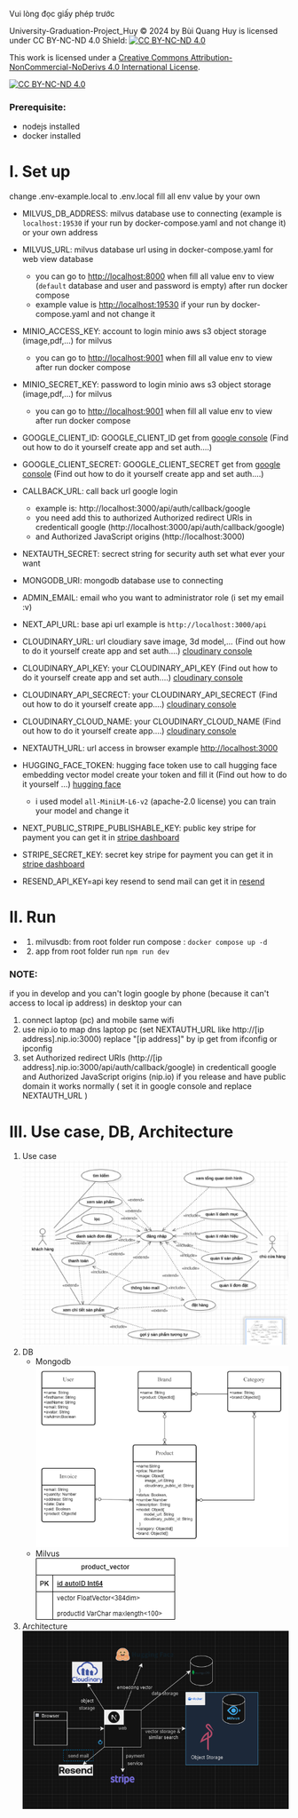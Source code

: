 Vui lòng đọc giấy phép trước

University-Graduation-Project_Huy © 2024 by Bùi Quang Huy is licensed under CC BY-NC-ND 4.0 
Shield: [![CC BY-NC-ND 4.0][cc-by-nc-nd-shield]][cc-by-nc-nd]

This work is licensed under a
[Creative Commons Attribution-NonCommercial-NoDerivs 4.0 International License][cc-by-nc-nd].

[![CC BY-NC-ND 4.0][cc-by-nc-nd-image]][cc-by-nc-nd]

[cc-by-nc-nd]: http://creativecommons.org/licenses/by-nc-nd/4.0/
[cc-by-nc-nd-image]: https://licensebuttons.net/l/by-nc-nd/4.0/88x31.png
[cc-by-nc-nd-shield]: https://img.shields.io/badge/License-CC%20BY--NC--ND%204.0-lightgrey.svg

### Prerequisite:
* nodejs installed
* docker installed

# I. Set up
change .env-example.local to .env.local fill all env value by your own
* MILVUS_DB_ADDRESS: milvus database use to connecting (example is ```localhost:19530``` if your run by docker-compose.yaml and not change it) or your own address
* MILVUS_URL: milvus database url using in docker-compose.yaml for web view database   
  * you can go to [http://localhost:8000](http://localhost:8000) when fill all value env to view (```default``` database and user and password is empty) after run docker compose
  * example value is [http://localhost:19530](http://localhost:19530) if your run by docker-compose.yaml and not change it
* MINIO_ACCESS_KEY: account to login minio aws s3  object storage (image,pdf,...) for milvus   
  * you can go to [http://localhost:9001](http://localhost:9001) when fill all value env to view after run docker compose

* MINIO_SECRET_KEY: password to login minio aws s3  object storage (image,pdf,...) for milvus 
  * you can go to [http://localhost:9001](http://localhost:9001) when fill all value env to view after run docker compose

* GOOGLE_CLIENT_ID: GOOGLE_CLIENT_ID get from [google console](https://console.cloud.google.com/) (Find out how to do it yourself create app and set auth....)
* GOOGLE_CLIENT_SECRET: GOOGLE_CLIENT_SECRET get from [google console](https://console.cloud.google.com/) (Find out how to do it yourself create app and set auth....)
* CALLBACK_URL: call back url google login 
  * example is: http://localhost:3000/api/auth/callback/google
  * you need add this to authorized Authorized redirect URIs in credenticall google (http://localhost:3000/api/auth/callback/google)
  * and Authorized JavaScript origins (http://localhost:3000)
* NEXTAUTH_SECRET: secrect string for security auth set what ever your want
* MONGODB_URI:  mongodb database use to connecting
* ADMIN_EMAIL: email who you want to administrator role (i set my email :v)
* NEXT_API_URL: base api url example is ```http://localhost:3000/api```
* CLOUDINARY_URL: url cloudiary save image, 3d model,... (Find out how to do it yourself create app and set auth....) [cloudinary console](https://console.cloudinary.com/) 
* CLOUDINARY_API_KEY: your CLOUDINARY_API_KEY (Find out how to do it yourself create app and set auth....) [cloudinary console](https://console.cloudinary.com/) 
* CLOUDINARY_API_SECRECT: your CLOUDINARY_API_SECRECT (Find out how to do it yourself create app....) [cloudinary console](https://console.cloudinary.com/) 
* CLOUDINARY_CLOUD_NAME: your CLOUDINARY_CLOUD_NAME (Find out how to do it yourself create app....) [cloudinary console](https://console.cloudinary.com/) 
  
* NEXTAUTH_URL: url access in browser example [http://localhost:3000](http://localhost:3000)

* HUGGING_FACE_TOKEN: hugging face token use to call hugging face embedding vector model create your token and fill it (Find out how to do it yourself ...) [hugging face](https://huggingface.co/settings/tokens)
  * i used model ```all-MiniLM-L6-v2``` (apache-2.0 license) you can train your model and change it 

* NEXT_PUBLIC_STRIPE_PUBLISHABLE_KEY: public key stripe for payment you can get it in [stripe dashboard](https://dashboard.stripe.com/)
* STRIPE_SECRET_KEY: secret key stripe for payment you can get it in [stripe dashboard](https://dashboard.stripe.com/)
  
* RESEND_API_KEY=api key resend to send mail can get it in [resend](https://resend.com/api-keys)
# II. Run
* 1. milvusdb: from root folder run compose : ```docker compose up -d```
* 2. app from root folder run ```npm run dev```
  
### NOTE:
if you in develop and you can't login google by phone (because it can't access to local ip address) in desktop your can
  1. connect laptop (pc) and mobile same wifi 
  2. use nip.io to map dns laptop pc (set NEXTAUTH_URL like http://[ip address].nip.io:3000) replace "[ip address]" by ip get from ifconfig or ipconfig 
  3. set Authorized redirect URIs (http://[ip address].nip.io:3000/api/auth/callback/google) in credenticall google and Authorized JavaScript origins (nip.io)
if you release and have public domain it works normally ( set it in google console  and replace NEXTAUTH_URL )


# III. Use case, DB, Architecture
1. Use case  
  ![use case](./docs/UseCase.png)
2. DB  
   * Mongodb  
    ![Mongodb](./docs/MongoDb.png)
   * Milvus  
    ![Milvus](./docs/MilvusDb.png)
3. Architecture  
  ![Architecture](./docs/Architecture.png)
